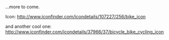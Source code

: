 ...more to come.

Icon: http://www.iconfinder.com/icondetails/107227/256/bike_icon

and another cool one: http://www.iconfinder.com/icondetails/37966/37/bicycle_bike_cycling_icon
